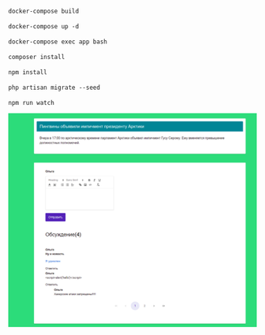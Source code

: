 <p><code>docker-compose build</code></p>
<p><code>docker-compose up -d</code></p>
<p><code>docker-compose exec app bash</code></p>
<p><code>composer install</code></p>
<p><code>npm install</code></p>
<p><code>php artisan migrate --seed</code></p>
<p><code>npm run watch</code></p>

<img src="Снимок экрана от 2023-05-12 12-43-45.png" width=600px>

